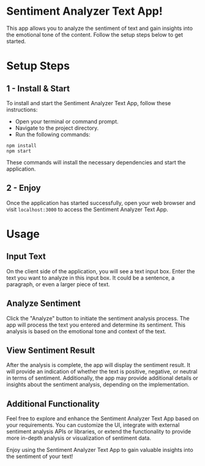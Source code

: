 # Sentiment Analyzer Text App!
This app allows you to analyze the sentiment of text and gain insights into the emotional tone of the content. Follow the setup steps below to get started.

# Setup Steps
## 1 - Install & Start
To install and start the Sentiment Analyzer Text App, follow these instructions:

* Open your terminal or command prompt.
* Navigate to the project directory.
* Run the following commands:
```
npm install
npm start
```
These commands will install the necessary dependencies and start the application.

## 2 - Enjoy
Once the application has started successfully, open your web browser and visit `localhost:3000` to access the Sentiment Analyzer Text App.

# Usage
## Input Text
On the client side of the application, you will see a text input box. Enter the text you want to analyze in this input box. It could be a sentence, a paragraph, or even a larger piece of text.

## Analyze Sentiment
Click the "Analyze" button to initiate the sentiment analysis process. The app will process the text you entered and determine its sentiment. This analysis is based on the emotional tone and context of the text.

## View Sentiment Result
After the analysis is complete, the app will display the sentiment result. It will provide an indication of whether the text is positive, negative, or neutral in terms of sentiment. Additionally, the app may provide additional details or insights about the sentiment analysis, depending on the implementation.

## Additional Functionality
Feel free to explore and enhance the Sentiment Analyzer Text App based on your requirements. You can customize the UI, integrate with external sentiment analysis APIs or libraries, or extend the functionality to provide more in-depth analysis or visualization of sentiment data.

Enjoy using the Sentiment Analyzer Text App to gain valuable insights into the sentiment of your text!